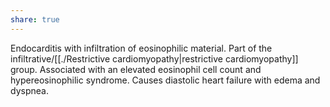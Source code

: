 ```yaml
---
share: true
---
```

Endocarditis with infiltration of eosinophilic material. Part of the infiltrative/[[./Restrictive cardiomyopathy|restrictive cardiomyopathy]] group. Associated with an elevated eosinophil cell count and hypereosinophilic syndrome. Causes diastolic heart failure with edema and dyspnea.